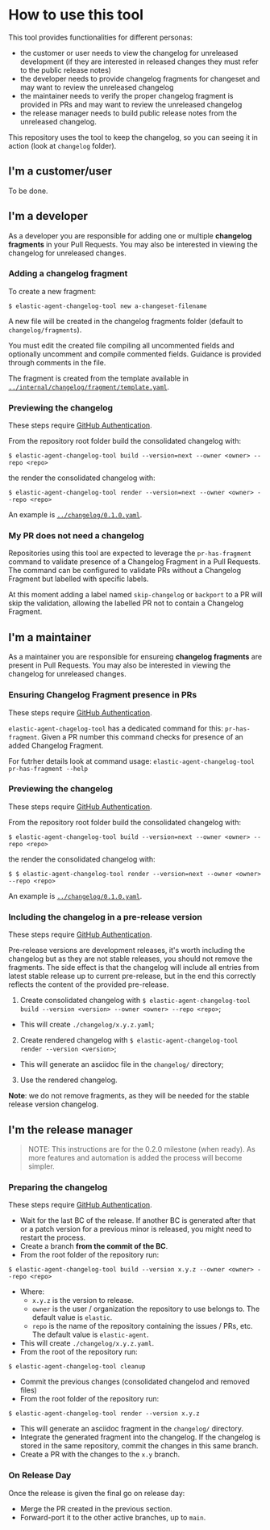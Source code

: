 # How to use this tool

This tool provides functionalities for different personas:
- the customer or user needs to view the changelog for unreleased development (if they are interested in released changes they must refer to the public release notes)
- the developer needs to provide changelog fragments for changeset and may want to review the unreleased changelog
- the maintainer needs to verify the proper changelog fragment is provided in PRs and may want to review the unreleased changelog
- the release manager needs to build public release notes from the unreleased changelog.

This repository uses the tool to keep the changelog, so you can seeing it in action (look at `changelog` folder).

## I'm a customer/user

To be done.

## I'm a developer

As a developer you are responsible for adding one or multiple **changelog fragments** in your Pull Requests.
You may also be interested in  viewing the changelog for unreleased changes.

### Adding a changelog fragment

To create a new fragment:

```
$ elastic-agent-changelog-tool new a-changeset-filename
```

A new file will be created in the changelog fragments folder (default to `changelog/fragments`).

You must edit the created file compiling all uncommented fields and optionally uncomment and compile commented fields. Guidance is provided through comments in the file.

The fragment is created from the template available in [`../internal/changelog/fragment/template.yaml`](../internal/changelog/fragment/template.yaml).

### Previewing the changelog

These steps require [GitHub Authentication](./github-authentication.md).

From the repository root folder build the consolidated changelog with:

```
$ elastic-agent-changelog-tool build --version=next --owner <owner> --repo <repo>
```

the render the consolidated changelog with:

```
$ elastic-agent-changelog-tool render --version=next --owner <owner> --repo <repo>
```

An example is [`../changelog/0.1.0.yaml`](../changelog/0.1.0.yaml).

### My PR does not need a changelog

Repositories using this tool are expected to leverage the `pr-has-fragment` command to validate presence of a Changelog Fragment in a Pull Requests. The command can be configured to validate PRs without a Changelog Fragment but labelled with specific labels.

At this moment adding a label named `skip-changelog` or `backport` to a PR will skip the validation, allowing the labelled PR not to contain a Changelog Fragment.

## I'm a maintainer

As a maintainer you are responsible for ensureing **changelog fragments** are present in Pull Requests.
You may also be interested in  viewing the changelog for unreleased changes.

### Ensuring Changelog Fragment presence in PRs

These steps require [GitHub Authentication](./github-authentication.md).

`elastic-agent-chagelog-tool` has a dedicated command for this: `pr-has-fragment`.
Given a PR number this command checks for presence of an added Changelog Fragment.

For futrher details look at command usage: `elastic-agent-changelog-tool pr-has-fragment --help`

### Previewing the changelog

These steps require [GitHub Authentication](./github-authentication.md).

From the repository root folder build the consolidated changelog with:

```
$ elastic-agent-changelog-tool build --version=next --owner <owner> --repo <repo>
```

the render the consolidated changelog with:

```
$ $ elastic-agent-changelog-tool render --version=next --owner <owner> --repo <repo>
```

An example is [`../changelog/0.1.0.yaml`](../changelog/0.1.0.yaml).

### Including the changelog in a pre-release version

These steps require [GitHub Authentication](./github-authentication.md).

Pre-release versions are development releases, it's worth including the changelog but as they are not stable releases, you should not remove the fragments.
The side effect is that the changelog will include all entries from latest stable release up to current pre-release, but in the end this correctly reflects the content of the provided pre-release.

1. Create consolidated changelog with `$ elastic-agent-changelog-tool build --version <version> --owner <owner> --repo <repo>`;
* This will create `./changelog/x.y.z.yaml`;
2. Create rendered changelog with `$ elastic-agent-changelog-tool render --version <version>`;
* This will generate an asciidoc file in the `changelog/` directory;
3. Use the rendered changelog.

**Note**: we do not remove fragments, as they will be needed for the stable release version changelog.

## I'm the release manager

> NOTE: This instructions are for the 0.2.0 milestone (when ready). As more features and automation is added the process will become simpler.

### Preparing the changelog

These steps require [GitHub Authentication](./github-authentication.md).

* Wait for the last BC of the release. If another BC is generated after that or a patch version for a previous minor is released, you might need to restart the process.
* Create a branch **from the commit of the BC**.
* From the root folder of the repository run:

```
$ elastic-agent-changelog-tool build --version x.y.z --owner <owner> --repo <repo>
```
* Where:
  * `x.y.z` is the version to release.
  * `owner` is the user / organization the repository to use belongs to. The default value is `elastic`.
  * `repo` is the name of the repository containing the issues / PRs, etc. The default value is `elastic-agent`.
* This will create `./changelog/x.y.z.yaml`.
* From the root of the repository run:
```
$ elastic-agent-changelog-tool cleanup
```
* Commit the previous changes (consolidated changelod and removed files)
* From the root folder of the repository run:
```
$ elastic-agent-changelog-tool render --version x.y.z
```
* This will generate an asciidoc fragment in the `changelog/` directory.
* Integrate the generated fragment into the changelog. If the changelog is stored in the same repository, commit the changes in this same branch.
* Create a PR with the changes to the `x.y` branch.


### On Release Day

Once the release is given the final go on release day:
* Merge the PR created in the previous section.
* Forward-port it to the other active branches, up to `main`.
